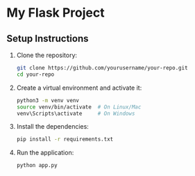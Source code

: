 # My Flask Project

## Setup Instructions

1. Clone the repository:
   ```sh
   git clone https://github.com/yourusername/your-repo.git
   cd your-repo
   ```

2. Create a virtual environment and activate it:
   ```sh
   python3 -m venv venv
   source venv/bin/activate  # On Linux/Mac
   venv\Scripts\activate     # On Windows
   ```

3. Install the dependencies:
   ```sh
   pip install -r requirements.txt
   ```

4. Run the application:
   ```sh
   python app.py
   ```
